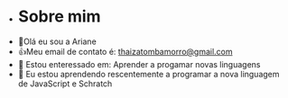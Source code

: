 - # Sobre mim
- 👋Olá eu sou a Ariane
- :+1:Meu email de contato é: thaizatombamorro@gmail.com
- 👀 Estou enteressado em: Aprender a progamar novas linguagens
- 🌱 Eu estou aprendendo rescentemente a programar a nova linguagem de JavaScript e Schratch

<!---
Arimorro/Arimorro is a ✨ special ✨ repository because its `README.md` (this file) appears on your GitHub profile.f5f5f5
You can click the Preview link to take a look at your changes.
--->
